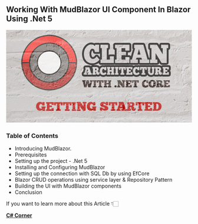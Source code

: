 
## Working With MudBlazor UI Component In Blazor Using .Net 5 

![Alt Text](https://github.com/JayKrishnareddy/CleanArchitecture/blob/master/1_Tpfkss_hdHNyaaJ_3bBgWQ.png)

### Table of Contents
- Introducing MudBlazor.
- Prerequisites
- Setting up the project - .Net 5 
- Installing and Configuring MudBlazor
- Setting up the connection with SQL Db by using EfCore
- Blazor CRUD operations using service layer & Repository Pattern
- Building the UI with MudBlazor components
- Conclusion

If you want to learn more about this Article 👇🏻

[**C# Corner**](https://www.c-sharpcorner.com/article/working-with-mudblazor-ui-component-in-blazor-using-net-5/ "C# Corner")

